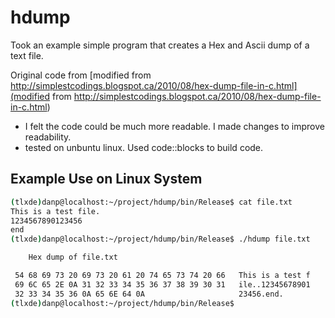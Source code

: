 # hdump

Took an example simple program that creates a Hex and Ascii dump of a text file.

Original code from [modified from http://simplestcodings.blogspot.ca/2010/08/hex-dump-file-in-c.html](modified from http://simplestcodings.blogspot.ca/2010/08/hex-dump-file-in-c.html)

* I felt the code could be much more readable. I made changes to improve readability.
* tested on unbuntu linux. Used code::blocks to build code.

## Example Use on Linux System

~~~~bash
(tlxde)danp@localhost:~/project/hdump/bin/Release$ cat file.txt
This is a test file.
1234567890123456
end
(tlxde)danp@localhost:~/project/hdump/bin/Release$ ./hdump file.txt

	Hex dump of file.txt

 54 68 69 73 20 69 73 20 61 20 74 65 73 74 20 66   This is a test f
 69 6C 65 2E 0A 31 32 33 34 35 36 37 38 39 30 31   ile..12345678901
 32 33 34 35 36 0A 65 6E 64 0A                     23456.end.
(tlxde)danp@localhost:~/project/hdump/bin/Release$ 
~~~~
